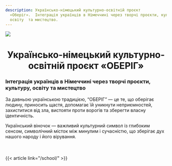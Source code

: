 ```yaml
---
description: Українсько-німецький культурно-освітній проєкт
  «Оберіг».  Інтеграція українців в Німеччині через творчі проєкти, культуру,
  освіту  та мистецтво.
---
```

![](https://res.cloudinary.com/dqzyy5upv/image/upload/v1741273784/IMG_3765_nbhmdd.jpg)

<h1 align="center">Українсько-німецький культурно-освітній проєкт «ОБЕРІГ»</h1>

### Інтеграція українців в Німеччині через творчі проєкти, культуру, освіту  та мистецтво

За давньою українською традицією, “ОБЕРІГ” — це те, що оберігає людину, приносить щастя, допомагає їй уникнути неприємностей, захиститися від зла, вистояти проти ворогів та зберегти власну ідентичність.

Український віночок — важливий культурний символ із глибоким сенсом, символічний місток між минулим і сучасністю, що зберігає дух нашого народу і його вірування.

<!-- Відступ -->

<div style="margin-bottom: 50px;"></div>

{{< article link="/school/" >}}
